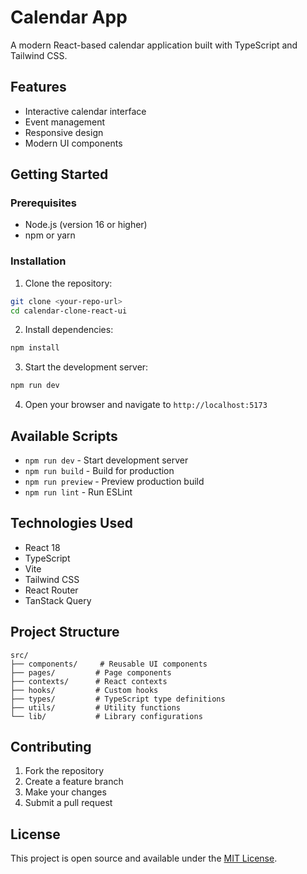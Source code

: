 # Calendar App

A modern React-based calendar application built with TypeScript and Tailwind CSS.

## Features

- Interactive calendar interface
- Event management
- Responsive design
- Modern UI components

## Getting Started

### Prerequisites

- Node.js (version 16 or higher)
- npm or yarn

### Installation

1. Clone the repository:

```bash
git clone <your-repo-url>
cd calendar-clone-react-ui
```

2. Install dependencies:

```bash
npm install
```

3. Start the development server:

```bash
npm run dev
```

4. Open your browser and navigate to `http://localhost:5173`

## Available Scripts

- `npm run dev` - Start development server
- `npm run build` - Build for production
- `npm run preview` - Preview production build
- `npm run lint` - Run ESLint

## Technologies Used

- React 18
- TypeScript
- Vite
- Tailwind CSS
- React Router
- TanStack Query

## Project Structure

```
src/
├── components/     # Reusable UI components
├── pages/         # Page components
├── contexts/      # React contexts
├── hooks/         # Custom hooks
├── types/         # TypeScript type definitions
├── utils/         # Utility functions
└── lib/           # Library configurations
```

## Contributing

1. Fork the repository
2. Create a feature branch
3. Make your changes
4. Submit a pull request

## License

This project is open source and available under the [MIT License](LICENSE).
